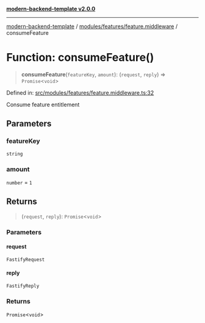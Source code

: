 [**modern-backend-template v2.0.0**](../../../../README.md)

***

[modern-backend-template](../../../../modules.md) / [modules/features/feature.middleware](../README.md) / consumeFeature

# Function: consumeFeature()

> **consumeFeature**(`featureKey`, `amount`): (`request`, `reply`) => `Promise`\<`void`\>

Defined in: [src/modules/features/feature.middleware.ts:32](https://github.com/maemreyo/saas-4cus-nodejs/blob/1a77de11cd6eaefe66c31c7f5de281673fc25ce5/src/modules/features/feature.middleware.ts#L32)

Consume feature entitlement

## Parameters

### featureKey

`string`

### amount

`number` = `1`

## Returns

> (`request`, `reply`): `Promise`\<`void`\>

### Parameters

#### request

`FastifyRequest`

#### reply

`FastifyReply`

### Returns

`Promise`\<`void`\>
